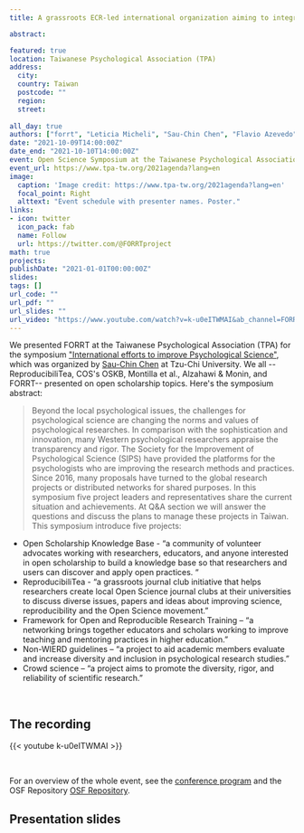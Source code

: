 ```yaml
---
title: A grassroots ECR-led international organization aiming to integrate Open Scholarship into higher education

abstract: 

featured: true
location: Taiwanese Psychological Association (TPA)
address:
  city:
  country: Taiwan
  postcode: ""
  region: 
  street: 
  
all_day: true
authors: ["forrt", "Leticia Micheli", "Sau-Chin Chen", "Flavio Azevedo"]
date: "2021-10-09T14:00:00Z"
date_end: "2021-10-10T14:00:00Z"
event: Open Science Symposium at the Taiwanese Psychological Association (TPA)
event_url: https://www.tpa-tw.org/2021agenda?lang=en
image:
  caption: 'Image credit: https://www.tpa-tw.org/2021agenda?lang=en'
  focal_point: Right
  alttext: "Event schedule with presenter names. Poster."
links:
- icon: twitter
  icon_pack: fab
  name: Follow
  url: https://twitter.com/@FORRTproject
math: true
projects:
publishDate: "2021-01-01T00:00:00Z"
slides: 
tags: []
url_code: ""
url_pdf: ""
url_slides: ""
url_video: "https://www.youtube.com/watch?v=k-u0eITWMAI&ab_channel=FORRTproject"
---
```


We presented FORRT at the Taiwanese Psychological Association (TPA) for the symposium ["International efforts to improve Psychological Science"](https://www.tpa-tw.org/2021agenda?lang=en), which was organized by [Sau-Chin Chen](mailto:csc2009@mail.tcu.edu.tw) at Tzu-Chi University. We all --ReproducibiliTea, COS's OSKB, Montilla et al., Alzahawi & Monin, and FORRT-- presented on open scholarship topics. Here's the symposium abstract:

> Beyond the local psychological issues, the challenges for psychological science are changing the norms and values of psychological researches. In comparison with the sophistication and innovation, many Western psychological researchers appraise the transparency and rigor. The Society for the Improvement of Psychological Science (SIPS) have provided the platforms for the psychologists who are improving the research methods and practices. Since 2016, many proposals have turned to the global research projects or distributed networks for shared purposes. In this symposium five project leaders and representatives share the current situation and achievements. At Q&A section we will answer the questions and discuss the plans to manage these projects in Taiwan. This symposium introduce five projects:

*	Open Scholarship Knowledge Base - “a community of volunteer advocates working with researchers, educators, and anyone interested in open scholarship to build a knowledge base so that researchers and users can discover and apply open practices. “
*	ReproducibiliTea - “a grassroots journal club initiative that helps researchers create local Open Science journal clubs at their universities to discuss diverse issues, papers and ideas about improving science, reproducibility and the Open Science movement.”
*	Framework for Open and Reproducible Research Training – “a networking brings together educators and scholars working to improve teaching and mentoring practices in higher education.”
*	Non-WIERD guidelines – “a project to aid academic members evaluate and increase diversity and inclusion in psychological research studies.”
*	Crowd science – “a project aims to promote the diversity, rigor, and reliability of scientific research.”

<br>

## The recording

{{< youtube k-u0eITWMAI >}}

<br>

For an overview of the whole event, see the [conference program](https://www.tpa-tw.org/2021agenda?lang=en) and the OSF Repository [OSF Repository](https://osf.io/8z6w2/).

## Presentation slides

<style>.embed-responsive{position:relative;height:100%;}.embed-responsive iframe{position:absolute;height:100%;}</style><script>window.jQuery || document.write('<script src="//code.jquery.com/jquery-1.11.2.min.js">\x3C/script>') </script><link href="https://mfr.de-1.osf.io/static/css/mfr.css" media="all" rel="stylesheet"><div id="mfrIframe" class="mfr mfr-file"></div><script src="https://mfr.de-1.osf.io/static/js/mfr.js"></script> <script>var mfrRender = new mfr.Render("mfrIframe", "https://mfr.au-1.osf.io/render?url=https://osf.io/fm3p9/?direct%26mode=render%26action=download%26mode=render");</script>
